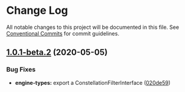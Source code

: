# Change Log

All notable changes to this project will be documented in this file.
See [Conventional Commits](https://conventionalcommits.org) for commit guidelines.

## [1.0.1-beta.2](https://github.com/pkgw/wwt-webgl-engine/compare/@pkgw/engine-types@1.0.1-beta.1...@pkgw/engine-types@1.0.1-beta.2) (2020-05-05)


### Bug Fixes

* **engine-types:** export a ConstellationFilterInterface ([020de59](https://github.com/pkgw/wwt-webgl-engine/commit/020de599379d176e11f9e7132d1c00ede70bfea0))
